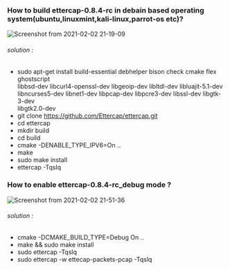 
### How to build ettercap-0.8.4-rc in debain based operating system(ubuntu,linuxmint,kali-linux,parrot-os etc)? ###

![Screenshot from 2021-02-02 21-19-09](https://user-images.githubusercontent.com/69615463/106626272-b8d46780-65a1-11eb-9aa3-6e04c39251be.png)


<h6>solution :</h6>

+ sudo apt-get install build-essential debhelper bison check cmake flex ghostscript \
   libbsd-dev libcurl4-openssl-dev libgeoip-dev libltdl-dev libluajit-5.1-dev \
   libncurses5-dev libnet1-dev libpcap-dev libpcre3-dev libssl-dev libgtk-3-dev \
   libgtk2.0-dev
+ git clone https://github.com/Ettercap/ettercap.git
+ cd ettercap
+ mkdir build
+ cd build
+ cmake -DENABLE_TYPE_IPV6=On ..
+ make
+ sudo make install
+ ettercap -Tqslq

### How to enable ettercap-0.8.4-rc_debug mode ? ####

![Screenshot from 2021-02-02 21-51-36](https://user-images.githubusercontent.com/69615463/106626362-d9042680-65a1-11eb-8251-202d7107e0f3.png)


<h6>solution :</h6>

+ cmake -DCMAKE_BUILD_TYPE=Debug On ..
+ make && sudo make install
+ sudo ettercap -Tqslq
+ sudo ettercap -w ettecap-packets-pcap -Tqslq













